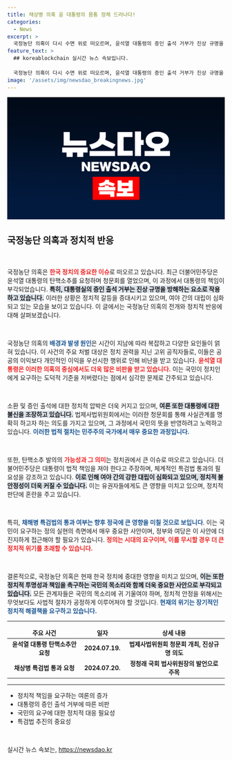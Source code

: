 ```yaml
---
title: 채상병 의혹 윤 대통령의 몸통 정체 드러나다!
categories:
  - News
excerpt: >
  국정농단 의혹이 다시 수면 위로 떠오르며, 윤석열 대통령의 증인 출석 거부가 진상 규명을 방해하고 있다는 지적이 제기됐다. 민주당은 채상병 특검법 추진을 강력히 촉구하며, 국민의 분노를 외면할 경우 큰 대가를 치를 것이라고 경고했다.
feature_text: >
  ## koreablockchain 실시간 뉴스 속보입니다.

  국정농단 의혹이 다시 수면 위로 떠오르며, 윤석열 대통령의 증인 출석 거부가 진상 규명을 방해하고 있다는 지적이 제기됐다. 민주당은 채상병 특검법 추진을 강력히 촉구하며, 국민의 분노를 외면할 경우 큰 대가를 치를 것이라고 경고했다.
image: '/assets/img/newsdao_breakingnews.jpg'
---
```


<p><img src="/assets/img/newsdao_breakingnews.jpg" alt="koreablockchain 속보" /></p>

<h2 data-ke-size="size26">국정농단 의혹과 정치적 반응</h2>

<p data-ke-size="size16">&nbsp;</p>

<p>국정농단 의혹은 <b><span style="color: #ee2323;">한국 정치의 중요한 이슈</span></b>로 떠오르고 있습니다. 최근 더불어민주당은 윤석열 대통령의 탄핵소추를 요청하며 청문회를 열었으며, 이 과정에서 대통령의 책임이 부각되었습니다. <b><span style="background-color: #21538527;">특히, 대통령실의 증인 출석 거부는 진상 규명을 방해하는 요소로 작용하고 있습니다.</span></b> 이러한 상황은 정치적 갈등을 증대시키고 있으며, 여야 간의 대립이 심화되고 있는 모습을 보이고 있습니다. 이 글에서는 국정농단 의혹의 전개와 정치적 반응에 대해 살펴보겠습니다.</p>

<p data-ke-size="size16">&nbsp;</p>

<p>국정농단 의혹의 <b><span style="color: #1a5490;">배경과 발생 원인</span></b>은 시간이 지남에 따라 복잡하고 다양한 요인들이 얽혀 있습니다. 이 사건의 주요 처벌 대상은 정치 권력을 지닌 고위 공직자들로, 이들은 공공의 이익보다 개인적인 이익을 우선시한 행위로 인해 비난을 받고 있습니다. <b><span style="color: #ee2323;">윤석열 대통령은 이러한 의혹의 중심에서도 더욱 많은 비판을 받고 있습니다.</span></b> 이는 국민이 정치인에게 요구하는 도덕적 기준을 저버렸다는 점에서 심각한 문제로 간주되고 있습니다.</p>

<p data-ke-size="size16">&nbsp;</p>

<p>소환 및 증인 출석에 대한 정치적 압박은 더욱 커지고 있으며, <b><span style="background-color: #21538527;">여론 또한 대통령에 대한 불신을 조장하고 있습니다.</span></b> 법제사법위원회에서는 이러한 청문회를 통해 사실관계를 명확히 하고자 하는 의도를 가지고 있으며, 그 과정에서 국민의 뜻을 반영하려고 노력하고 있습니다. <b><span style="color: #1a5490;">이러한 법적 절차는 민주주의 국가에서 매우 중요한 과정입니다.</span></b></p>

<p data-ke-size="size16">&nbsp;</p>

<p>또한, 탄핵소추 발의의 <b><span style="color: #ee2323;">가능성과 그 의미</span></b>는 정치권에서 큰 이슈로 떠오르고 있습니다. 더불어민주당은 대통령이 법적 책임을 져야 한다고 주장하며, 체계적인 특검법 통과의 필요성을 강조하고 있습니다. <b><span style="background-color: #21538527;">이로 인해 여야 간의 강한 대립이 심화되고 있으며, 정치적 불안정성이 더욱 커질 수 있습니다.</span></b> 이는 유권자들에게도 큰 영향을 미치고 있으며, 정치적 판단에 혼란을 주고 있습니다.</p>

<p data-ke-size="size16">&nbsp;</p>

<p>특히, <b><span style="color: #1a5490;">채해병 특검법의 통과 여부는 향후 정국에 큰 영향을 미칠 것으로 보입니다</span></b>. 이는 국민이 요구하는 정의 실현의 측면에서 매우 중요한 사안이며, 정부와 여당은 이 사안에 더 진지하게 접근해야 할 필요가 있습니다. <b><span style="color: #ee2323;">정의는 시대의 요구이며, 이를 무시할 경우 더 큰 정치적 위기를 초래할 수 있습니다.</span></b></p>

<p data-ke-size="size16">&nbsp;</p>

<p>결론적으로, 국정농단 의혹은 현재 한국 정치에 중대한 영향을 미치고 있으며, <b><span style="background-color: #21538527;">이는 또한 정치적 투명성과 책임을 촉구하는 국민의 목소리와 함께 더욱 중요한 사안으로 부각되고 있습니다.</span></b> 모든 관계자들은 국민의 목소리에 귀 기울여야 하며, 정치적 안정을 위해서는 무엇보다도 사법적 절차가 공정하게 이루어져야 할 것입니다. <b><span style="color: #1a5490;">현재의 위기는 장기적인 정치적 해결책을 요구하고 있습니다.</span></b></p>

<hr>

<table>
    <thead>
        <tr>
            <td style="text-align: center; height: 17px;"><b>주요 사건</b></td>
            <td style="text-align: center; height: 17px;"><b>일자</b></td>
            <td style="text-align: center; height: 17px;"><b>상세 내용</b></td>
        </tr>
    </thead>
    <tbody>
        <tr>
            <td style="text-align: center; height: 17px;"><b>윤석열 대통령 탄핵소추안 요청</b></td>
            <td style="text-align: center; height: 17px;"><b>2024.07.19.</b></td>
            <td style="text-align: center; height: 17px;"><b>법제사법위원회 청문회 개최, 진상규명 의도</b></td>
        </tr>
        <tr>
            <td style="text-align: center; height: 17px;"><b>채상병 특검법 통과 요청</b></td>
            <td style="text-align: center; height: 17px;"><b>2024.07.20.</b></td>
            <td style="text-align: center; height: 17px;"><b>정청래 국회 법사위원장의 발언으로 주목</b></td>
        </tr>
    </tbody>
</table>

<hr>

<ul>
    <li>정치적 책임을 요구하는 여론의 증가</li>
    <li>대통령의 증인 출석 거부에 따른 비판</li>
    <li>국민의 요구에 대한 정치적 대응 필요성</li>
    <li>특검법 추진의 중요성</li>
</ul>

<p data-ke-size="size16">&nbsp;</p>
실시간 뉴스 속보는, <a href="https://newsdao.kr" rel="dofollow">https://newsdao.kr</a>


